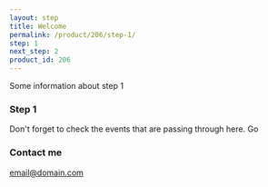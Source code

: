 ```yaml
---
layout: step
title: Welcome
permalink: /product/206/step-1/
step: 1
next_step: 2
product_id: 206
---
```


Some information about step 1


### Step 1

Don't forget to check the events that are passing through here. Go

### Contact me

[email@domain.com](mailto:email@domain.com)
